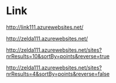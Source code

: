 # Link

http://link111.azurewebsites.net/

http://zelda111.azurewebsites.net/

http://zelda111.azurewebsites.net/sites?nrResults=10&sortBy=points&reverse=true

http://zelda111.azurewebsites.net/sites?nrResults=4&sortBy=points&reverse=false
